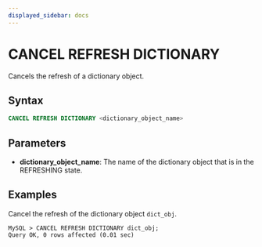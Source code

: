 ```yaml
---
displayed_sidebar: docs
---
```


# CANCEL REFRESH DICTIONARY



Cancels the refresh of a dictionary object.

## Syntax

```SQL
CANCEL REFRESH DICTIONARY <dictionary_object_name>
```

## Parameters

- **dictionary_object_name**: The name of the dictionary object that is in the REFRESHING state.

## Examples

Cancel the refresh of the dictionary object `dict_obj`.

```Plain
MySQL > CANCEL REFRESH DICTIONARY dict_obj;
Query OK, 0 rows affected (0.01 sec)
```